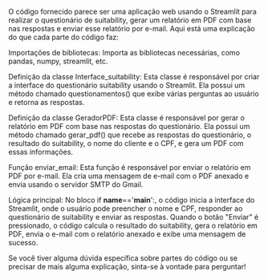 O código fornecido parece ser uma aplicação web usando o Streamlit para realizar o questionário de suitability, gerar um relatório em PDF com base nas respostas e enviar esse relatório por e-mail. Aqui está uma explicação do que cada parte do código faz:

Importações de bibliotecas: Importa as bibliotecas necessárias, como pandas, numpy, streamlit, etc.

Definição da classe Interface_suitability: Esta classe é responsável por criar a interface do questionário suitability usando o Streamlit. Ela possui um método chamado questionamentos() que exibe várias perguntas ao usuário e retorna as respostas.

Definição da classe GeradorPDF: Esta classe é responsável por gerar o relatório em PDF com base nas respostas do questionário. Ela possui um método chamado gerar_pdf() que recebe as respostas do questionário, o resultado do suitability, o nome do cliente e o CPF, e gera um PDF com essas informações.

Função enviar_email: Esta função é responsável por enviar o relatório em PDF por e-mail. Ela cria uma mensagem de e-mail com o PDF anexado e envia usando o servidor SMTP do Gmail.

Lógica principal: No bloco if __name__=='__main__':, o código inicia a interface do Streamlit, onde o usuário pode preencher o nome e CPF, responder ao questionário de suitability e enviar as respostas. Quando o botão "Enviar" é pressionado, o código calcula o resultado do suitability, gera o relatório em PDF, envia o e-mail com o relatório anexado e exibe uma mensagem de sucesso.

Se você tiver alguma dúvida específica sobre partes do código ou se precisar de mais alguma explicação, sinta-se à vontade para perguntar!
